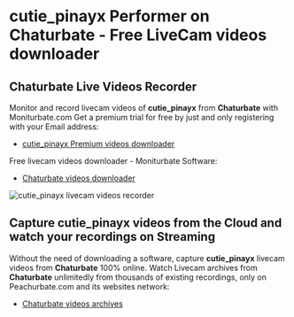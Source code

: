 # cutie_pinayx Performer on Chaturbate - Free LiveCam videos downloader

## Chaturbate Live Videos Recorder

Monitor and record livecam videos of **cutie_pinayx** from **Chaturbate** with Moniturbate.com
Get a premium trial for free by just and only registering with your Email address:
* [cutie_pinayx Premium videos downloader](https://moniturbate.com/request-demo-licence-key.html)

Free livecam videos downloader - Moniturbate Software:
* [Chaturbate videos downloader](https://moniturbate.com/moniturbate-download-software.html)

![cutie_pinayx livecam videos recorder](https://peachurnet.com/templates/moniturbate-software.png)


## Capture cutie_pinayx videos from the Cloud and watch your recordings on Streaming

Without the need of downloading a software, capture **cutie_pinayx** livecam videos from **Chaturbate** 100% online.
Watch Livecam archives from **Chaturbate** unlimitedly from thousands of existing recordings, only on Peachurbate.com and its websites network:
* [Chaturbate videos archives](https://peachurnet.com/)